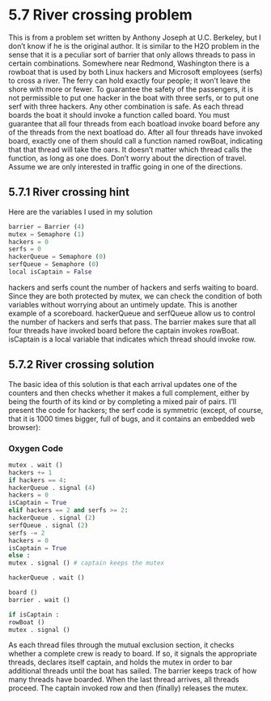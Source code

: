 # 5.7 River crossing problem

This is from a problem set written by Anthony Joseph at U.C. Berkeley, but
I don’t know if he is the original author. It is similar to the H2O problem in
the sense that it is a peculiar sort of barrier that only allows threads to pass in
certain combinations.
Somewhere near Redmond, Washington there is a rowboat that is used by
both Linux hackers and Microsoft employees (serfs) to cross a river. The ferry
can hold exactly four people; it won’t leave the shore with more or fewer. To
guarantee the safety of the passengers, it is not permissible to put one hacker
in the boat with three serfs, or to put one serf with three hackers. Any other
combination is safe.
As each thread boards the boat it should invoke a function called board. You
must guarantee that all four threads from each boatload invoke board before
any of the threads from the next boatload do.
After all four threads have invoked board, exactly one of them should call
a function named rowBoat, indicating that that thread will take the oars. It
doesn’t matter which thread calls the function, as long as one does.
Don’t worry about the direction of travel. Assume we are only interested in
traffic going in one of the directions.

## 5.7.1 River crossing hint
Here are the variables I used in my solution
```python
barrier = Barrier (4)
mutex = Semaphore (1)
hackers = 0
serfs = 0
hackerQueue = Semaphore (0)
serfQueue = Semaphore (0)
local isCaptain = False
```
hackers and serfs count the number of hackers and serfs waiting to board.
Since they are both protected by mutex, we can check the condition of both
variables without worrying about an untimely update. This is another example
of a scoreboard.
hackerQueue and serfQueue allow us to control the number of hackers and
serfs that pass. The barrier makes sure that all four threads have invoked board
before the captain invokes rowBoat.
isCaptain is a local variable that indicates which thread should invoke row.

## 5.7.2 River crossing solution
The basic idea of this solution is that each arrival updates one of the counters
and then checks whether it makes a full complement, either by being the fourth
of its kind or by completing a mixed pair of pairs.
I’ll present the code for hackers; the serf code is symmetric (except, of course,
that it is 1000 times bigger, full of bugs, and it contains an embedded web
browser):

### Oxygen Code
```python
mutex . wait ()
hackers += 1
if hackers == 4:
hackerQueue . signal (4)
hackers = 0
isCaptain = True
elif hackers == 2 and serfs >= 2:
hackerQueue . signal (2)
serfQueue . signal (2)
serfs -= 2
hackers = 0
isCaptain = True
else :
mutex . signal () # captain keeps the mutex

hackerQueue . wait ()

board ()
barrier . wait ()

if isCaptain :
rowBoat ()
mutex . signal ()
```
As each thread files through the mutual exclusion section, it checks whether
a complete crew is ready to board. If so, it signals the appropriate threads,
declares itself captain, and holds the mutex in order to bar additional threads
until the boat has sailed.
The barrier keeps track of how many threads have boarded. When the last
thread arrives, all threads proceed. The captain invoked row and then (finally)
releases the mutex.
